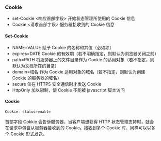 ### Cookie

- set-Cookie <响应首部字段> 开始状态管理所使用的 Cookie 信息 
- Cookie <请求首部字段> 服务器接收到的 Cookie 信息

#### Set-Cookie

- NAME=VALUE 赋予 Cookie 的名称和其值（必须项）
- expires=DATE Cookie 的有效期（若不明确指定，则默认为浏览器关闭之前）
- path=PATH 将服务器上的文件目录作为 Cookie 的适用对象（若不指定，则默认为文档所在的目录）
- domain=域名 作为 Cookie 适用对象的域名（若不指定，则默认为创建 Cookie 的服务器的域名）
- secure 仅在 HTTPS 安全通信时才发送 Cookie
- HttpOnly 加以限制，使 Cookie 不能被 javascript 脚本访问

#### Cookie

```js
Cookie: status=enable
```

首部字段 Cokkie 会告诉服务器，当客户端想获得 HTTP 状态管理支持时，就会在请求中包含从服务器接收到的 Cookie。接收到多个 Cookie 时，同样可以以多个 Cookie 形式发送。